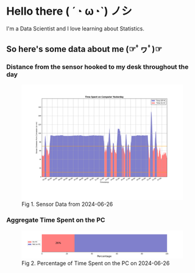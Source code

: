 
# Hello there ( ´◔ ω◔`) ノシ

I'm a Data Scientist and I love learning about Statistics.

## So here's some data about me (☞ﾟヮﾟ)☞


### Distance from the sensor hooked to my desk throughout the day
<figure>
  <picture>
    <source media="(prefers-color-scheme: dark)" srcset="Pi/readme/graphs/lineplot/dark-plot-2024-06-26.png">
    <source media="(prefers-color-scheme: light)" srcset="Pi/readme/graphs/lineplot/light-plot-2024-06-26.png">
    <img alt="Shows a black logo in light color mode and a white one in dark color mode." src="Pi/readme/graphs/lineplot/light-plot-2024-06-26.png">
  </picture>
  <figcaption>Fig 1. Sensor Data from 2024-06-26</figcaption>
</figure>



### Aggregate Time Spent on the PC
<figure>
  <picture>
    <source media="(prefers-color-scheme: dark)" srcset="Pi/readme/graphs/barplot/dark-plot-2024-06-26.png">
    <source media="(prefers-color-scheme: light)" srcset="Pi/readme/graphs/barplot/light-plot-2024-06-26.png">
    <img alt="Shows a black logo in light color mode and a white one in dark color mode." src="Pi/readme/graphs/barplot/light-plot-2024-06-26.png">
  </picture>
  <figcaption>Fig 2. Percentage of Time Spent on the PC on 2024-06-26</figcaption>
</figure>
